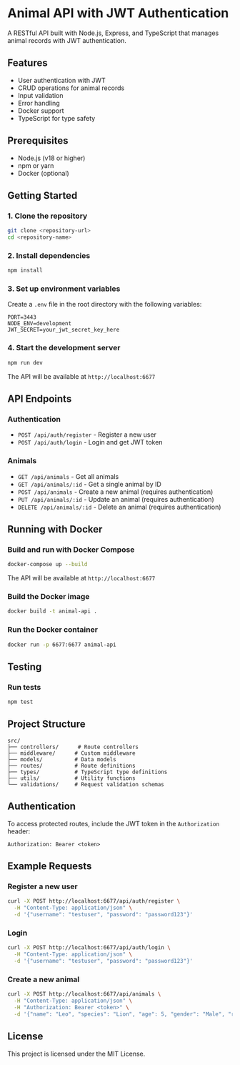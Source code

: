 # Animal API with JWT Authentication

A RESTful API built with Node.js, Express, and TypeScript that manages animal records with JWT authentication.

## Features

- User authentication with JWT
- CRUD operations for animal records
- Input validation
- Error handling
- Docker support
- TypeScript for type safety

## Prerequisites

- Node.js (v18 or higher)
- npm or yarn
- Docker (optional)

## Getting Started

### 1. Clone the repository

```bash
git clone <repository-url>
cd <repository-name>
```

### 2. Install dependencies

```bash
npm install
```

### 3. Set up environment variables

Create a `.env` file in the root directory with the following variables:

```env
PORT=3443
NODE_ENV=development
JWT_SECRET=your_jwt_secret_key_here
```

### 4. Start the development server

```bash
npm run dev
```

The API will be available at `http://localhost:6677`

## API Endpoints

### Authentication

- `POST /api/auth/register` - Register a new user
- `POST /api/auth/login` - Login and get JWT token

### Animals

- `GET /api/animals` - Get all animals
- `GET /api/animals/:id` - Get a single animal by ID
- `POST /api/animals` - Create a new animal (requires authentication)
- `PUT /api/animals/:id` - Update an animal (requires authentication)
- `DELETE /api/animals/:id` - Delete an animal (requires authentication)

## Running with Docker

### Build and run with Docker Compose

```bash
docker-compose up --build
```

The API will be available at `http://localhost:6677`

### Build the Docker image

```bash
docker build -t animal-api .
```

### Run the Docker container

```bash
docker run -p 6677:6677 animal-api
```

## Testing

### Run tests

```bash
npm test
```

## Project Structure

```
src/
├── controllers/      # Route controllers
├── middleware/      # Custom middleware
├── models/          # Data models
├── routes/          # Route definitions
├── types/           # TypeScript type definitions
├── utils/           # Utility functions
└── validations/     # Request validation schemas
```

## Authentication

To access protected routes, include the JWT token in the `Authorization` header:

```
Authorization: Bearer <token>
```

## Example Requests

### Register a new user

```bash
curl -X POST http://localhost:6677/api/auth/register \
  -H "Content-Type: application/json" \
  -d '{"username": "testuser", "password": "password123"}'
```

### Login

```bash
curl -X POST http://localhost:6677/api/auth/login \
  -H "Content-Type: application/json" \
  -d '{"username": "testuser", "password": "password123"}'
```

### Create a new animal

```bash
curl -X POST http://localhost:6677/api/animals \
  -H "Content-Type: application/json" \
  -H "Authorization: Bearer <token>" \
  -d '{"name": "Leo", "species": "Lion", "age": 5, "gender": "Male", "race": "African Lion"}'
```

## License

This project is licensed under the MIT License.
